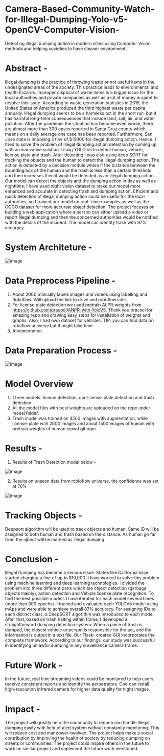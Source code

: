 # Camera-Based-Community-Watch-for-Illegal-Dumping-Yolo-v5-OpenCV-Computer-Vision-
Detecting illegal dumping action in modern cities using Computer Vision methods and helping societies to have cleaner environment.

# Abstract -
Illegal dumping is the practice of throwing waste or not useful items in the undesignated areas of the society. This practice leads to environmental and health hazards. Improper disposal of waste items is a bigger issue for the local authorities and private companies as well as a lot of money is spent to resolve this issue. According to waste generation statistics in 2019, the United States of America produced the third highest waste per capita annually. Illegal dumping seems to be a harmless act in the short run, but it has harmful long-term consequences that include land, soil, air, and water pollution. After the pandemic the situation has become even worse, there are almost more than 300 cases reported in Santa Cruz county which means on a daily average one case has been reported. Furthermore, San Jose state is imposing a fine of $10000 for illegal dumping action. Hence, I tried to solve the problem of illegal dumping action detection by coming up with an innovative solution. Using YOLO v5 to detect human, vehicle, license plate and trash. After detecting I was also using deep SORT for tracking the objects and the human to detect the illegal dumping action. The action is detected by a decision module where if the distance between the bounding box of the human and the trash is less than a certain threshold and then increases then it would be detected as an illegal dumping action. Our model can detect the objects and the dumping action in day as well as nighttime. I have used night vision dataset to make our model more enhanced and accurate in detecting trash and dumping action. Efficient and quick detection of illegal dumping action could be useful for the local authorities, so I trained our model on real- time examples as well as the COCO dataset for more accurate object detection. The project focuses on building a web application where a person can either upload a video or report illegal dumping and then the concerned authorities would be notified with the details of the incident. The model can identify trash with 97% accuracy.

# System Architeture -

![image](https://user-images.githubusercontent.com/78490598/219909250-08521a34-e06d-49d6-bdcb-db8d075bc991.png)

# Data Preprocess Pipeline -
1. About 2000 manually labels images and videos using labelImg and Roboflow. Will upload the link to drive and roboflow later.
2. For license plate detection we used pretrain ALPR-weights from https://github.com/pracool/ANPR-with-YoloV5. Thank you pracool for amazing repo and drawing easy steps for installation of weights and graphs. Also, I had own dataset for vehicles. TIP: you can find data on roboflow universe but it might take time.
3. Albumentation

# Data Preparation Process -

![image](https://user-images.githubusercontent.com/78490598/219909305-e45bacbd-ca90-421e-990e-f1850fffc989.png)

# Model Overview 
1. Three models: human detection, car-license-plate detection and trash detection
2. All the model files with best weights are uploaded on the repo under model folder.
3. Trash model was trained on 4500 images with augmentation, while license-plate with 2000 images and about 1500 images of human with pretrain weights of human crowd git repo.

# Results -

1. Results of Trash Detection model below -

![image](https://user-images.githubusercontent.com/78490598/219909362-63e52bc8-346b-489d-87a8-143db51e5baa.png)

2. Results on unseen data from robloflow universe. the confidence was set at 70%

![image](https://user-images.githubusercontent.com/78490598/219909371-e74ba0cc-6fad-4133-a668-dd3d2319ec3e.png)

# Tracking Objects -

Deepsort algorithm will be used to track objects and human. Same ID will be assigned to both human and trash based on the distance. As human go far from the ojbect will be marked as illegal dumping.

# Conclusion -

Illegal Dumping has become a serious issue. States like California have started charging a fine of up to $10,000. I have worked to solve this problem using machine learning and deep learning technologies. I divided the problem into three different parts which are object detection (garbage objects mainly), action detection and Vehicle license plate recognition. To find the best possible models I have iterated for each model several times (more than 300 epochs). I trained and evaluated each YOLOV5 model using mAps and were able to achieve overall 87% accuracy. For assigning IDs to each distinct class, a DeepSORT algorithm was introduced to each model. After that, based on trash halting within frame, I developed a straightforward dumping detection system. When a piece of trash is dumped, the closest vehicle or person is responsible for the act, and the information is output in a text file. Our Flask- created GUI incorporates the complete framework. According to our findings, our study was successful in identifying unlawful dumping in any surveillance camera frame.

# Future Work -

In the future, real time streaming videos could be monitored to help users receive consistent reports and identify the perpetrators. One can install high-resolution infrared camera for higher data quality for night images.

# Impact -

The project will greatly help the community to reduce and handle illegal dumping easily with help of alert system without constantly monitoring. This will reduce cost and manpower involved. The project helps make a social contribution by improving the health of society by reducing dumping on streets or communities. The project could inspire others in the future to work on similar project and implement the future work mentioned.

